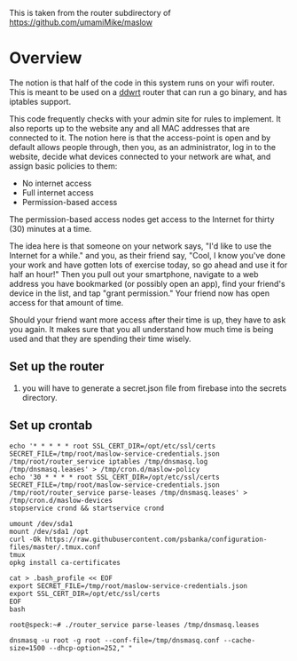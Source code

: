 <!--![build-status](https://travis-ci.org/umamiMike/maslow.svg?branch=master)-->

This is taken from the router subdirectory of https://github.com/umamiMike/maslow

# Overview

The notion is that half of the code in this system runs on your wifi router.
This is meant to be used on a [ddwrt](http://www.dd-wrt.com/site/index) router
that can run a go binary, and has iptables support.

This code frequently checks with your admin site for rules to implement. It also reports up to the website any and all
MAC addresses that are connected to it. The notion here is that the
access-point is open and by default allows people through, then you, as an
administrator, log in to the website, decide what devices connected to your
network are what, and assign basic policies to them:

- No internet access
- Full internet access
- Permission-based access

The permission-based access nodes get access to the Internet for thirty (30)
minutes at a time.

The idea here is that someone on your network says, "I'd
like to use the Internet for a while." and you, as their friend say, "Cool, I
know you've done your work and have gotten lots of exercise today, so go
ahead and use it for half an hour!" Then you pull out your smartphone,
navigate to a web address you have bookmarked (or possibly open an app), find
your friend's device in the list, and tap "grant permission." Your friend now
has open access for that amount of time.

Should your friend want more access after their time is up, they have to ask you
again. It makes sure that you all understand how much time is being used and
that they are spending their time wisely.


## Set up the router

1. you will have to generate a secret.json file from firebase into the secrets directory.


## Set up crontab

```
echo '* * * * * root SSL_CERT_DIR=/opt/etc/ssl/certs SECRET_FILE=/tmp/root/maslow-service-credentials.json /tmp/root/router_service iptables /tmp/dnsmasq.log /tmp/dnsmasq.leases' > /tmp/cron.d/maslow-policy
echo '30 * * * * root SSL_CERT_DIR=/opt/etc/ssl/certs SECRET_FILE=/tmp/root/maslow-service-credentials.json /tmp/root/router_service parse-leases /tmp/dnsmasq.leases' > /tmp/cron.d/maslow-devices
stopservice crond && startservice crond
```

```
umount /dev/sda1
mount /dev/sda1 /opt
curl -Ok https://raw.githubusercontent.com/psbanka/configuration-files/master/.tmux.conf
tmux
opkg install ca-certificates

cat > .bash_profile << EOF
export SECRET_FILE=/tmp/root/maslow-service-credentials.json
export SSL_CERT_DIR=/opt/etc/ssl/certs
EOF
bash
```

```
root@speck:~# ./router_service parse-leases /tmp/dnsmasq.leases
```

```
dnsmasq -u root -g root --conf-file=/tmp/dnsmasq.conf --cache-size=1500 --dhcp-option=252," "
```
